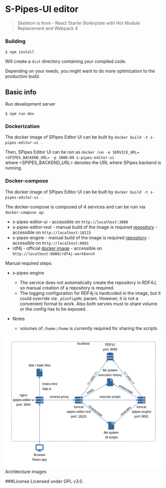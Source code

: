 # S-Pipes-UI editor

> Skeleton is from - React Starter Boilerplate with Hot Module Replacement and Webpack 4


### Building

```
$ npm install
```

Will create a `dist` directory containing your compiled code.

Depending on your needs, you might want to do more optimization to the production build.

## Basic info

Run development server

```
$ npm run dev
```


### Dockerization
The docker image of SPipes Editor UI can be built by `docker build -t s-pipes-editor-ui .`

Then, SPipes Editor UI can be run as `docker run -e SERVICE_URL=<SPIPES_BACKEND_URL> -p 3000:80 s-pipes-editor-ui`   
where <SPIPES_BACKEND_URL> denotes the URL where SPipes backend is running.


### Docker-compose
The docker image of SPipes Editor UI can be built by `docker build -t s-pipes-editor-ui .`

The docker-compose is composed of 4 services and can be ruin via `docker-compose up`:
* s-pipes-editor-ui - accessible on `http://localhost:3000`
* s-pipes-editor-rest - manual build of the image is required [repository](https://github.com/chlupnoha/s-pipes-newgen) - accessible on `http://localhost:18115`
* s-pipes-engine - manual build of the image is required [repository](https://github.com/kbss-cvut/s-pipes) - accessible on `http://localhost:8081`
* rdf4j - official [docker image](https://hub.docker.com/r/eclipse/rdf4j-workbench) - accessible on `http://localhost:8080/rdf4j-workbench`

Manual required steps: 
* s-pipes-engine
    * The service does not automatically create the repository in RDF4J, so manual creation of a repository is required.
    * The logging configuration for RDF4j is hardcoded in the image, but it could override via `_pConfigURL` param. However, it is not a convenient format to work. Also both servies must to share volume or the config has to be exposed.

* Notes
    * volumes of `/home:/home` is currently required for sharing the scripts 

![GitHub Logo](public/architecture.png)
Architecture images

###License
Licensed under GPL v3.0.